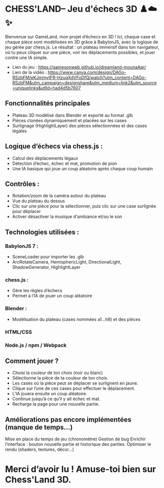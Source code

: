 # CHESS'LAND– Jeu d'échecs 3D ♟️☁️✨

Bienvenue sur GameLand, mon projet d’échecs en 3D !
Ici, chaque case et chaque pièce sont modélisées en 3D grâce à BabylonJS, avec la logique de jeu gérée par chess.js. 
Le résultat : un plateau immersif dans ton navigateur, où tu peux cliquer sur une pièce, voir les déplacements possibles, et jouer contre une IA simple.

- Lien du jeu : https://gamesonweb.github.io/dreamland-mounaAar/
- Lien de la vidéo : https://www.canva.com/design/DAGo-RSzbFM/eKJmmytFR-HzuqXdVFoDfQ/watch?utm_content=DAGo-RSzbFM&utm_campaign=designshare&utm_medium=link2&utm_source=uniquelinks&utlId=had4d5b7607
## Fonctionnalités principales

- Plateau 3D modélisé dans Blender et exporté au format .glb
- Pièces clonées dynamiquement et placées sur les cases
- Surlignage (HighlightLayer) des pièces sélectionnées et des cases légales
## Logique d’échecs via chess.js :
- Calcul des déplacements légaux
- Détection d’échec, échec et mat, promotion de pion
- Une IA basique qui joue un coup aléatoire après chaque coup humain
## Contrôles :
- Rotation/zoom de la caméra autour du plateau
- Vue du plateau du dessus 
- Clic sur une pièce pour la sélectionner, puis clic sur une case surlignée pour déplacer
- Activer désactiver la musique d'ambiance et/ou le son
## Technologies utilisées : 
### BabylonJS 7 :
- SceneLoader pour importer les .glb
- ArcRotateCamera, HemisphericLight, DirectionalLight, ShadowGenerator, HighlightLayer
### chess.js :
- Gère les règles d’échecs 
- Permet à l’IA de jouer un coup aléatoire
### Blender :
- Modélisation du plateau (cases nommées a1…h8) et des pièces
### HTML/CSS 
### Node.js / npm / Webpack 

## Comment jouer ? 
- Choisi la couleur de ton choix (noir ou blanc)
- Sélectionne la pièce de ta couleur de ton choix.
- Les cases où la pièce peut se déplacer se surlignent en jaune.
- Clique sur l’une de ces cases pour effectuer le déplacement.
- L’IA jouera ensuite un coup aléatoire.
- Continue jusqu’à ce qu’il y ait échec et mat.
- Recharge la page pour une nouvelle partie.

## Améliorations pas encore implémentées (manque de temps...)

Mise en place du temps de jeu (chronomètre) 
Gestion de bug 
Enrichir l’interface : bouton nouvelle partie et historique des parties.
Optimiser le rendu (shaders, textures, décor...)

# Merci d’avoir lu ! Amuse-toi bien sur Chess'Land 3D.
